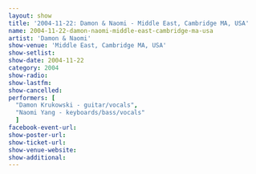 ```yaml
---
layout: show
title: '2004-11-22: Damon & Naomi - Middle East, Cambridge MA, USA'
name: 2004-11-22-damon-naomi-middle-east-cambridge-ma-usa
artist: 'Damon & Naomi'
show-venue: 'Middle East, Cambridge MA, USA'
show-setlist: 
show-date: 2004-11-22
category: 2004
show-radio: 
show-lastfm: 
show-cancelled: 
performers: [
  "Damon Krukowski - guitar/vocals",
  "Naomi Yang - keyboards/bass/vocals"
  ]
facebook-event-url: 
show-poster-url: 
show-ticket-url: 
show-venue-website: 
show-additional: 
---
```


